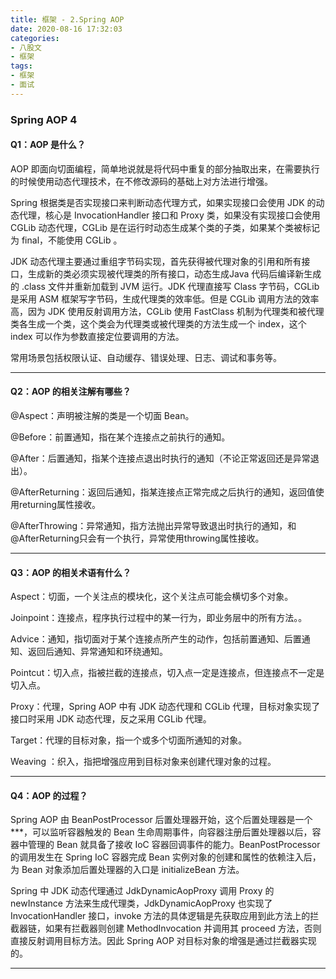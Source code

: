 ```yaml
---
title: 框架 - 2.Spring AOP
date: 2020-08-16 17:32:03
categories: 
- 八股文
- 框架
tags:
- 框架
- 面试
---
```


### **Spring AOP 4**

#### **Q1：AOP 是什么？**

AOP 即面向切面编程，简单地说就是将代码中重复的部分抽取出来，在需要执行的时候使用动态代理技术，在不修改源码的基础上对方法进行增强。

Spring 根据类是否实现接口来判断动态代理方式，如果实现接口会使用 JDK 的动态代理，核心是 InvocationHandler 接口和 Proxy 类，如果没有实现接口会使用 CGLib 动态代理，CGLib 是在运行时动态生成某个类的子类，如果某个类被标记为 final，不能使用 CGLib 。

JDK 动态代理主要通过重组字节码实现，首先获得被代理对象的引用和所有接口，生成新的类必须实现被代理类的所有接口，动态生成Java 代码后编译新生成的 .class 文件并重新加载到 JVM 运行。JDK 代理直接写 Class 字节码，CGLib 是采用 ASM 框架写字节码，生成代理类的效率低。但是 CGLib 调用方法的效率高，因为 JDK 使用反射调用方法，CGLib 使用 FastClass 机制为代理类和被代理类各生成一个类，这个类会为代理类或被代理类的方法生成一个 index，这个 index 可以作为参数直接定位要调用的方法。

常用场景包括权限认证、自动缓存、错误处理、日志、调试和事务等。

---

#### **Q2：AOP 的相关注解有哪些？**

@Aspect：声明被注解的类是一个切面 Bean。

@Before：前置通知，指在某个连接点之前执行的通知。

@After：后置通知，指某个连接点退出时执行的通知（不论正常返回还是异常退出）。

@AfterReturning：返回后通知，指某连接点正常完成之后执行的通知，返回值使用returning属性接收。

@AfterThrowing：异常通知，指方法抛出异常导致退出时执行的通知，和@AfterReturning只会有一个执行，异常使用throwing属性接收。

---

#### **Q3：AOP 的相关术语有什么？**

Aspect：切面，一个关注点的模块化，这个关注点可能会横切多个对象。

Joinpoint：连接点，程序执行过程中的某一行为，即业务层中的所有方法。。

Advice：通知，指切面对于某个连接点所产生的动作，包括前置通知、后置通知、返回后通知、异常通知和环绕通知。

Pointcut：切入点，指被拦截的连接点，切入点一定是连接点，但连接点不一定是切入点。

Proxy：代理，Spring AOP 中有 JDK 动态代理和 CGLib 代理，目标对象实现了接口时采用 JDK 动态代理，反之采用 CGLib 代理。

Target：代理的目标对象，指一个或多个切面所通知的对象。

Weaving ：织入，指把增强应用到目标对象来创建代理对象的过程。

---

#### **Q4：AOP 的过程？**

Spring AOP 由 BeanPostProcessor 后置处理器开始，这个后置处理器是一个\*\*\*，可以监听容器触发的 Bean 生命周期事件，向容器注册后置处理器以后，容器中管理的 Bean 就具备了接收 IoC 容器回调事件的能力。BeanPostProcessor 的调用发生在 Spring IoC 容器完成 Bean 实例对象的创建和属性的依赖注入后，为 Bean 对象添加后置处理器的入口是 initializeBean 方法。

Spring 中 JDK 动态代理通过 JdkDynamicAopProxy 调用 Proxy 的 newInstance 方法来生成代理类，JdkDynamicAopProxy 也实现了 InvocationHandler 接口，invoke 方法的具体逻辑是先获取应用到此方法上的拦截器链，如果有拦截器则创建 MethodInvocation 并调用其 proceed 方法，否则直接反射调用目标方法。因此 Spring AOP 对目标对象的增强是通过拦截器实现的。

---

